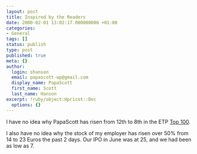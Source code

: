 ```yaml
---
layout: post
title: Inspired by the Readers
date: 2000-02-01 13:02:17.000000000 +01:00
categories:
- General
tags: []
status: publish
type: post
published: true
meta: {}
author:
  login: shanson
  email: papascott-wp@gmail.com
  display_name: PapaScott
  first_name: Scott
  last_name: Hanson
excerpt: !ruby/object:Hpricot::Doc
  options: {}
---
```

<p>I have no idea why PapaScott has risen from 12th to 8th in the ETP <a href="http://www.editthispage.com/Top100">Top 100</a>.</p>
<p>I also have no idea why the stock of my employer has risen over 50% from 14 to 23 Euros the past 2 days. Our IPO in June was at 25, and we had been as low as 7.</p>

